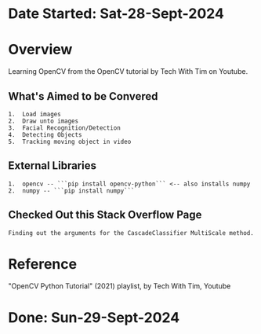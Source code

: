 #   Date Started: Sat-28-Sept-2024


#   Overview
Learning OpenCV from the OpenCV tutorial by Tech With Tim on Youtube.

##  What's Aimed to be Convered
    1.  Load images
    2.  Draw unto images
    3.  Facial Recognition/Detection
    4.  Detecting Objects
    5.  Tracking moving object in video

##  External Libraries
    1.  opencv -- ```pip install opencv-python``` <-- also installs numpy
    2.  numpy -- ```pip install numpy```

##  Checked Out this Stack Overflow Page
    Finding out the arguments for the CascadeClassifier MultiScale method.

#   Reference
"OpenCV Python Tutorial" (2021) playlist, by Tech With Tim, Youtube


#   Done: Sun-29-Sept-2024